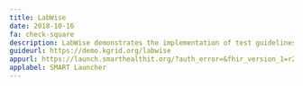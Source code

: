 ```yaml
---
title: LabWise
date: 2018-10-16
fa: check-square
description: LabWise demonstrates the implementation of test guidelines in a computable form.
guideurl: https://demo.kgrid.org/labwise
appurl: https://launch.smarthealthit.org/?auth_error=&fhir_version_1=r2&fhir_version_2=r3&iss=&launch_ehr=1&launch_url=https%3A%2F%2Fdemo.kgrid.org%2Flabwise%2Ffhir-app%2Flaunch.html&patient=&prov_skip_auth=1&provider=&pt_skip_auth=1&public_key=&sb=&sde=&sim_ehr=1&token_lifetime=15&user_pt=
applabel: SMART Launcher
---
```

